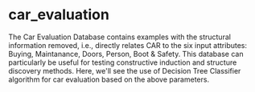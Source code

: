 # car_evaluation

The Car Evaluation Database contains examples with the structural information removed, i.e., directly relates CAR to the six input attributes: Buying, Maintanance, Doors, Person, Boot & Safety. This database can particularly be useful for testing constructive induction and structure discovery methods. Here, we'll see the use of Decision Tree Classifier algorithm for car evaluation based on the above parameters.
